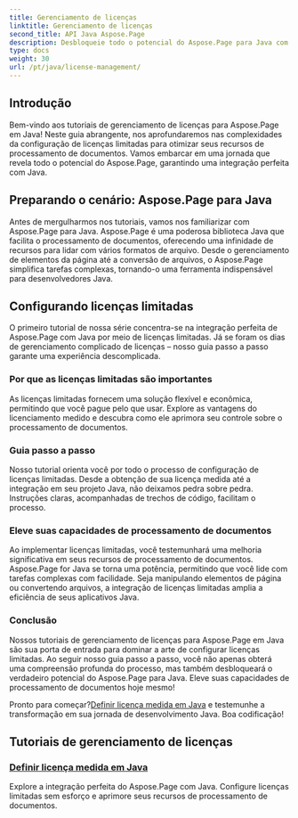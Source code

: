 ```yaml
---
title: Gerenciamento de licenças
linktitle: Gerenciamento de licenças
second_title: API Java Aspose.Page
description: Desbloqueie todo o potencial do Aspose.Page para Java com nossos tutoriais de gerenciamento de licenças. Configure licenças limitadas de forma integrada para aumentar os recursos de processamento de documentos.
type: docs
weight: 30
url: /pt/java/license-management/
---
```

## Introdução

Bem-vindo aos tutoriais de gerenciamento de licenças para Aspose.Page em Java! Neste guia abrangente, nos aprofundaremos nas complexidades da configuração de licenças limitadas para otimizar seus recursos de processamento de documentos. Vamos embarcar em uma jornada que revela todo o potencial do Aspose.Page, garantindo uma integração perfeita com Java.

## Preparando o cenário: Aspose.Page para Java

Antes de mergulharmos nos tutoriais, vamos nos familiarizar com Aspose.Page para Java. Aspose.Page é uma poderosa biblioteca Java que facilita o processamento de documentos, oferecendo uma infinidade de recursos para lidar com vários formatos de arquivo. Desde o gerenciamento de elementos da página até a conversão de arquivos, o Aspose.Page simplifica tarefas complexas, tornando-o uma ferramenta indispensável para desenvolvedores Java.

## Configurando licenças limitadas

O primeiro tutorial de nossa série concentra-se na integração perfeita de Aspose.Page com Java por meio de licenças limitadas. Já se foram os dias de gerenciamento complicado de licenças – nosso guia passo a passo garante uma experiência descomplicada.

### Por que as licenças limitadas são importantes

As licenças limitadas fornecem uma solução flexível e econômica, permitindo que você pague pelo que usar. Explore as vantagens do licenciamento medido e descubra como ele aprimora seu controle sobre o processamento de documentos.

### Guia passo a passo

Nosso tutorial orienta você por todo o processo de configuração de licenças limitadas. Desde a obtenção de sua licença medida até a integração em seu projeto Java, não deixamos pedra sobre pedra. Instruções claras, acompanhadas de trechos de código, facilitam o processo.

### Eleve suas capacidades de processamento de documentos

Ao implementar licenças limitadas, você testemunhará uma melhoria significativa em seus recursos de processamento de documentos. Aspose.Page for Java se torna uma potência, permitindo que você lide com tarefas complexas com facilidade. Seja manipulando elementos de página ou convertendo arquivos, a integração de licenças limitadas amplia a eficiência de seus aplicativos Java.

### Conclusão

Nossos tutoriais de gerenciamento de licenças para Aspose.Page em Java são sua porta de entrada para dominar a arte de configurar licenças limitadas. Ao seguir nosso guia passo a passo, você não apenas obterá uma compreensão profunda do processo, mas também desbloqueará o verdadeiro potencial do Aspose.Page para Java. Eleve suas capacidades de processamento de documentos hoje mesmo!

 Pronto para começar?[Definir licença medida em Java](./set-metered-license/) e testemunhe a transformação em sua jornada de desenvolvimento Java. Boa codificação!
## Tutoriais de gerenciamento de licenças
### [Definir licença medida em Java](./set-metered-license/)
Explore a integração perfeita do Aspose.Page com Java. Configure licenças limitadas sem esforço e aprimore seus recursos de processamento de documentos.